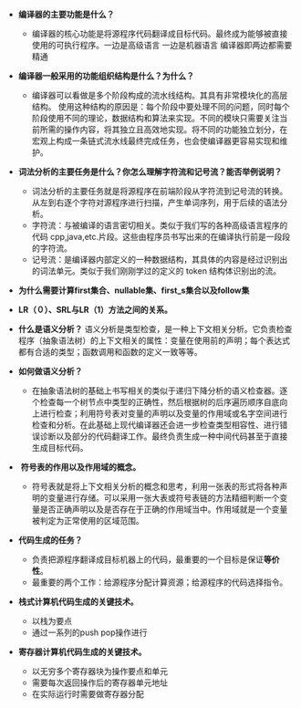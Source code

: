 - **编译器的主要功能是什么？**
	- 编译器的核心功能是将源程序代码翻译成目标代码。最终成为能够被直接使用的可执行程序。一边是高级语言 一边是机器语言 编译器即两边都需要精通

- **编译器一般采用的功能组织结构是什么？为什么？**
	- 编译器可以看做是多个阶段构成的流水线结构。其具有非常模块化的高层结构。
使用这种结构的原因是：每个阶段中要处理不同的问题，同时每个阶段使用不同的理论，数据结构和算法来实现。不同的模块只需要关注当前所需的操作内容，将其独立且高效地实现。将不同的功能独立划分，在宏观上构成一条链式流水线最终完成任务，也会使编译器更容易实现和维护。

- **词法分析的主要任务是什么？你怎么理解字符流和记号流？能否举例说明？**
	- 词法分析的主要任务就是将源程序在前端阶段从字符流到记号流的转换。从左到右逐个字符对源程序进行扫描，产生单词序列，用于后续的语法分析。
	- 字符流：与被编译的语言密切相关。类似于我们写的各种高级语言程序的代码 cpp,java,etc.片段。这些由程序员书写出来的在编译执行前是一段段的字符流。
	- 记号流：是编译器内部定义的一种数据结构，其具体的内容是经过识别出的词法单元。类似于我们刚刚学过的定义的 token 结构体识别出的流。

- **为什么需要计算first集合、nullable集、first_s集合以及follow集**

- **LR（０）、SRL与LR（1）方法之间的关系。**

- **什么是语义分析？**
语义分析是类型检查，是一种上下文相关分析。它负责检查程序（抽象语法树）的上下文相关的属性：变量在使用前的声明；每个表达式都有合适的类型；函数调用和函数的定义一致等等。

- **如何做语义分析？**
	- 在抽象语法树的基础上书写相关的类似于递归下降分析的语义检查器。逐个检查每一个树节点中类型的正确性，然后根据树的后序遍历顺序自底向上进行检查；利用符号表对变量的声明以及变量的作用域或名字空间进行检查和分析。在此基础上现代编译器还会进一步检查类型相容性、进行错误诊断以及部分的代码翻译工作。最终负责生成一种中间代码甚至于直接生成目标代码。

-  **符号表的作用以及作用域的概念。**
	- 符号表就是将上下文相关分析的概念和思考，利用一张表的形式将各种声明的变量进行存储。可以采用一张大表或符号表链的方法精细判断一个变量是否正确声明以及是否存在于正确的作用域当中。作用域就是一个变量被判定为正常使用的区域范围。

- **代码生成的任务？**
	- 负责把源程序翻译成目标机器上的代码，最重要的一个目标是保证**等价性**。
	- 最重要的两个工作：给源程序分配计算资源；给源程序的代码选择指令。

- **栈式计算机代码生成的关键技术。**
	- 以栈为要点
	- 通过一系列的push pop操作进行
- **寄存器计算机代码生成的关键技术。**
	- 以无穷多个寄存器块为操作要点和单元
	- 需要每次返回操作后的寄存器单元地址
	- 在实际运行时需要做寄存器分配